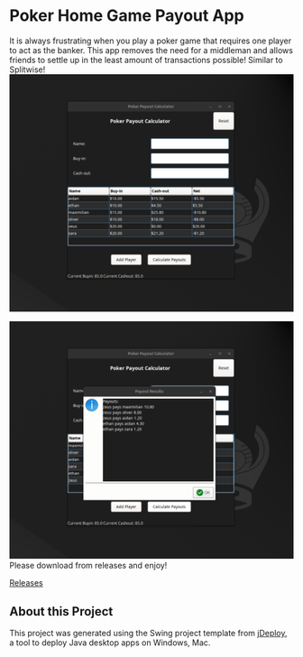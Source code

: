 # Poker Home Game Payout App

It is always frustrating when you play a poker game that requires one player to act as the banker. This app removes the need for a middleman and allows friends to settle up in the least amount of transactions possible! Similar to Splitwise!
![Enter Payouts](payoutapp1.png)

![Calculated Result Optimal Payouts](payoutapp2.png)
Please download from releases and enjoy!

[Releases](https://github.com/aidanalr/homegamepayoutapp/releases)

## About this Project

This project was generated using the Swing project template from [jDeploy](https://www.jdeploy.com), a tool to deploy Java desktop apps on Windows, Mac.
